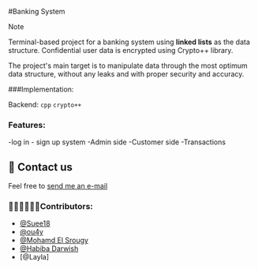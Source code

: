 #Banking System

> [!NOTE]
> 
> Terminal-based project for a banking system using  __linked lists__ as the data structure. Confidential user data is encrypted using Crypto++ library.
> 
> The project's main target is to manipulate data through the most optimum data structure, without any leaks and with proper security and accuracy.
> 
> ###Implementation:
> 
> Backend: `cpp` `crypto++`
> ### Features:
> -log in - sign up system
> -Admin side
> -Customer side
> -Transactions


## 📨 Contact us

Feel free to [send me an e-mail](mailto:salmaaasherif22@gmail.com?subject=GitHub%3A%20DS%20Banking%20system%20project)


### 👩🏼‍💻🧑🏻‍💻Contributors: 
-  [@Suee18](https://github.com/Suee18)
-  [@ou4y](https://github.com/Ou4y)
-  [@Mohamd El Srougy](https://github.com/mohamedelsrougy)
-  [@Habiba Darwish]()
-  [@Layla]
